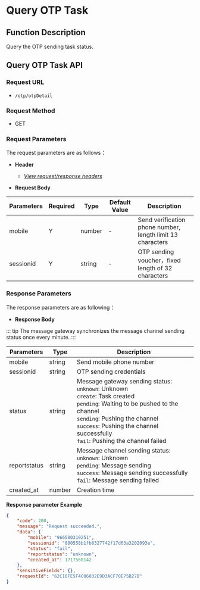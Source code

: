 # Query OTP Task

## Function Description

Query the OTP sending task status.

## Query OTP Task API

### Request URL

- `/otp/otpDetail`

### Request Method

- GET

### Request Parameters

The request parameters are as follows：

- **Header**

  - [_View request/response headers_](/en/payoutApi/apiRule/header)

- **Request Body**

| **Parameters** | **Required** | **Type** | **Default Value** | **Description**                                            |
| -------------- | ------------ | -------- | ----------------- | ---------------------------------------------------------- |
| mobile         | Y            | number   | -                 | Send verification phone number, length limit 13 characters |
| sessionid      | Y            | string   | -                 | OTP sending voucher，fixed length of 32 characters         |

### Response Parameters

The response parameters are as following：

- **Response Body**

::: tip
The message gateway synchronizes the message channel sending status once every minute.
:::

| **Parameters** | **Type** | **Description**                                                                                                                                                                                                                                                |
| -------------- | -------- | -------------------------------------------------------------------------------------------------------------------------------------------------------------------------------------------------------------------------------------------------------------- |
| mobile         | string   | Send mobile phone number                                                                                                                                                                                                                                       |
| sessionid      | string   | OTP sending credentials                                                                                                                                                                                                                                        |
| status         | string   | Message gateway sending status: <br>`unknown`: Unknown <br>`create`: Task created <br>`pending`: Waiting to be pushed to the channel <br>`sending`: Pushing the channel <br>`success`: Pushing the channel successfully <br>`fail`: Pushing the channel failed |
| reportstatus   | string   | Message channel sending status: <br>`unknown`: Unknown <br>`pending`: Message sending <br>`success`: Message sending successfully <br>`fail`: Message sending failed                                                                                           |
| created_at     | number   | Creation time                                                                                                                                                                                                                                                  |

**Response parameter Example**

```json
{
    "code": 200,
    "message": "Request succeeded.",
    "data": {
        "mobile": "966580310251",
        "sessionid": "800558b1fb8327742f17d63a3202093e",
        "status": "fail",
        "reportstatus": "unknown",
        "created_at": 1717560142
    },
    "sensitiveFields": {},
    "requestId": "62C10FE5F4C06032E9D3ACF70E75B27B"
}
```